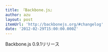```yaml
---
title: 『Backbone.js』
author: azu
layout: post
itemUrl: 'http://backbonejs.org/#changelog'
date: '2012-02-29T15:00:00.000Z'
---
```

Backbone.js 0.9.1リリース
